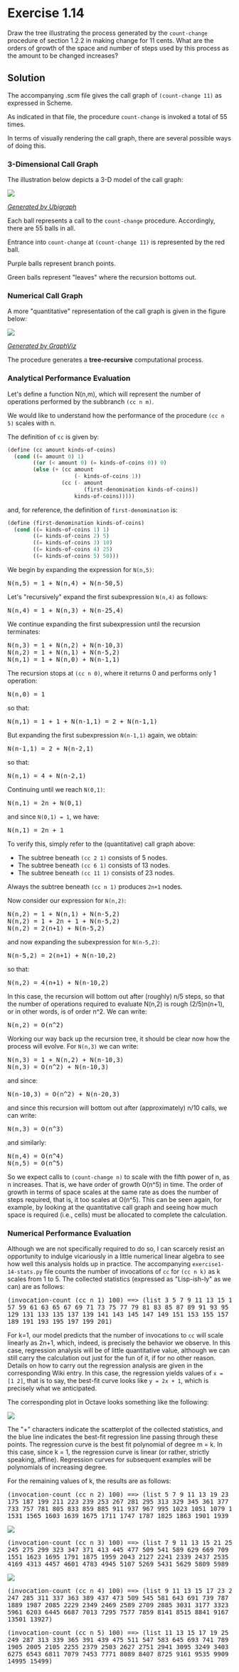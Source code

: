 Exercise 1.14
=============

Draw the tree illustrating the process generated by the `count-change` procedure of section 1.2.2 in making
change for 11 cents. What are the orders of growth of the space and number of steps used by this process as 
the amount to be changed increases?

Solution
-------- 

The accompanying .scm file gives the call graph of `(count-change 11)` as expressed in Scheme. 

As indicated in that file, the procedure `count-change` is invoked a total of 55 times.

In terms of visually rendering the call graph, there are several possible ways of doing this.

### 3-Dimensional Call Graph

The illustration below depicts a 3-D model of the call graph:

[![](http://farm7.static.flickr.com/6028/5915943634_3a5c363e50.jpg)](http://farm7.static.flickr.com/6028/5915943634_3a5c363e50.jpg)

[*Generated by Ubigraph*](http://ubietylab.net/ubigraph/)

Each ball represents a call to the `count-change` procedure. Accordingly, there are 55 balls in all.

Entrance into `count-change` at `(count-change 11)` is represented by the red ball.

Purple balls represent branch points.

Green balls represent "leaves" where the recursion bottoms out.

### Numerical Call Graph

A more "quantitative" representation of the call graph is given in the figure below:

[![](http://farm7.static.flickr.com/6007/5909620677_a7b954b3ed_b.jpg)](http://farm7.static.flickr.com/6007/5909620677_a7b954b3ed_b.jpg)

[*Generated by GraphViz*](http://www.graphviz.org/)

The procedure generates a <strong>tree-recursive</strong> computational process.

### Analytical Performance Evaluation

Let's define a function N(n,m), which will represent the number of operations performed by the subbranch `(cc n m)`. 

We would like to understand how the performance of the procedure `(cc n 5)` scales with n.

The definition of `cc` is given by:

```Scheme
(define (cc amount kinds-of-coins)
  (cond ((= amount 0) 1)
        ((or (< amount 0) (= kinds-of-coins 0)) 0)
        (else (+ (cc amount
                     (- kinds-of-coins 1))
                 (cc (- amount
                        (first-denomination kinds-of-coins)) 
                     kinds-of-coins)))))
```

and, for reference, the definition of `first-denomination` is:

```Scheme
(define (first-denomination kinds-of-coins)
  (cond ((= kinds-of-coins 1) 1)
        ((= kinds-of-coins 2) 5)
        ((= kinds-of-coins 3) 10)
        ((= kinds-of-coins 4) 25)
        ((= kinds-of-coins 5) 50)))
```

We begin by expanding the expression for `N(n,5)`:

<pre>
N(n,5) = 1 + N(n,4) + N(n-50,5)
</pre>

Let's "recursively" expand the first subexpression `N(n,4)` as follows:

<pre>
N(n,4) = 1 + N(n,3) + N(n-25,4)
</pre>

We continue expanding the first subexpression until the recursion terminates:

<pre>
N(n,3) = 1 + N(n,2) + N(n-10,3)
N(n,2) = 1 + N(n,1) + N(n-5,2)
N(n,1) = 1 + N(n,0) + N(n-1,1)
</pre>

The recursion stops at `(cc n 0)`, where it returns 0 and performs only 1 operation:

<pre>
N(n,0) = 1
</pre>

so that:

<pre>
N(n,1) = 1 + 1 + N(n-1,1) = 2 + N(n-1,1)
</pre>

But expanding the first subexpression `N(n-1,1)` again, we obtain:

<pre>
N(n-1,1) = 2 + N(n-2,1)
</pre>

so that:

<pre>
N(n,1) = 4 + N(n-2,1)
</pre>

Continuing until we reach `N(0,1)`:

<pre>
N(n,1) = 2n + N(0,1)
</pre>

and since `N(0,1) = 1`, we have:

<pre>
N(n,1) = 2n + 1
</pre>

To verify this, simply refer to the (quantitative) call graph above:

* The subtree beneath `(cc 2 1)` consists of 5 nodes. 
* The subtree beneath `(cc 6 1)` consists of 13 nodes.
* The subtree beneath `(cc 11 1)` consists of 23 nodes.

Always the subtree beneath `(cc n 1)` produces `2n+1` nodes. 

Now consider our expression for `N(n,2)`:

<pre>
N(n,2) = 1 + N(n,1) + N(n-5,2) 
N(n,2) = 1 + 2n + 1 + N(n-5,2) 
N(n,2) = 2(n+1) + N(n-5,2)
</pre>

and now expanding the subexpression for `N(n-5,2)`:

<pre>
N(n-5,2) = 2(n+1) + N(n-10,2)
</pre>

so that:

<pre>
N(n,2) = 4(n+1) + N(n-10,2)
</pre>

In this case, the recursion will bottom out after (roughly) n/5 steps, so that the number of operations required to evaluate N(n,2) is rough (2/5)n(n+1), or in other words, is of order n^2. We can write:

<pre>
N(n,2) = O(n^2)
</pre>

Working our way back up the recursion tree, it should be clear now how the process will evolve. For `N(n,3)` we can write:

<pre>
N(n,3) = 1 + N(n,2) + N(n-10,3)
N(n,3) = O(n^2) + N(n-10,3)
</pre>

and since:

<pre>
N(n-10,3) = O(n^2) + N(n-20,3)
</pre>

and since this recursion will bottom out after (approximately) n/10 calls, we can write:

<pre>
N(n,3) = O(n^3)
</pre>

and similarly:

<pre>
N(n,4) = O(n^4)
N(n,5) = O(n^5)
</pre>

So we expect calls to `(count-change n)` to scale with the fifth power of n, as n increases. That is, we have order of growth O(n^5) in time. The order of growth in terms of space scales at the same rate as does the number of steps required, that is, it too scales at O(n^5). This can be seen again, for example, by looking at the quantitative call graph and seeing how much space is required (i.e., cells) must be allocated to complete the calculation.


### Numerical Performance Evaluation

Although we are not specifically required to do so, I can scarcely resist an opportunity to indulge vicariously in a little numerical linear algebra to see how well this analysis holds up in practice. The accompanying `exercise1-14-stats.py` file counts the number of invocations of `cc` for `(cc n k)` as k scales from 1 to 5. The collected statistics (expressed as "Lisp-ish-ly" as we can) are as follows:

<pre>(invocation-count (cc n 1) 100) ==> (list 3 5 7 9 11 13 15 17 19 21 23 25 27 29 31 33 35 37 39 41 43 45 47 49 51 53 55 
57 59 61 63 65 67 69 71 73 75 77 79 81 83 85 87 89 91 93 95 97 99 101 103 105 107 109 111 113 115 117 119 121 123 125 127 
129 131 133 135 137 139 141 143 145 147 149 151 153 155 157 159 161 163 165 167 169 171 173 175 177 179 181 183 185 187 
189 191 193 195 197 199 201)
</pre>

For k=1, our model predicts that the number of invocations to `cc` will scale linearly as 2n+1, which, indeed, is precisely the behavior we observe. In this case, regression analysis will be of little quantitative value, although we can still carry the calculation out just for the fun of it, if for no other reason. Details on how to carry out the regression analysis are given in the corresponding Wiki entry. In this case, the regression yields values of `x = [1 2]`, that is to say, the best-fit curve looks like `y = 2x + 1`, which is precisely what we anticipated.

The corresponding plot in Octave looks something like the following:

[![](http://farm7.static.flickr.com/6148/5947047384_9d762b1a1a.jpg)](http://farm7.static.flickr.com/6148/5947047384_9d762b1a1a.jpg)

The "+" characters indicate the scatterplot of the collected statistics, and the blue line indicates the best-fit regression line passing through these points. The regression curve is the best fit polynomial of degree m = k. In this case, since k = 1, the regression curve is linear (or rather, strictly speaking, affine). Regression curves for subsequent examples will be polynomials of increasing degree.

For the remaining values of k, the results are as follows:

<pre>(invocation-count (cc n 2) 100) ==> (list 5 7 9 11 13 19 23 27 31 35 43 49 55 61 67 77 85 93 101 109 121 131 141 151 161 
175 187 199 211 223 239 253 267 281 295 313 329 345 361 377 397 415 433 451 469 491 511 531 551 571 595 617 639 661 683 709 
733 757 781 805 833 859 885 911 937 967 995 1023 1051 1079 1111 1141 1171 1201 1231 1265 1297 1329 1361 1393 1429 1463 1497 
1531 1565 1603 1639 1675 1711 1747 1787 1825 1863 1901 1939 1981 2021 2061 2101 2141)
</pre>

[![](http://farm7.static.flickr.com/6021/5947047422_10805b113d.jpg)](http://farm7.static.flickr.com/6021/5947047422_10805b113d.jpg)


<pre>(invocation-count (cc n 3) 100) ==> (list 7 9 11 13 15 21 25 29 33 37 51 59 67 75 83 99 111 123 135 147 173 191 209 227 
245 275 299 323 347 371 413 445 477 509 541 589 629 669 709 749 811 861 911 961 1011 1081 1141 1201 1261 1321 1407 1479 
1551 1623 1695 1791 1875 1959 2043 2127 2241 2339 2437 2535 2633 2759 2871 2983 3095 3207 3353 3481 3609 3737 3865 4025 
4169 4313 4457 4601 4783 4945 5107 5269 5431 5629 5809 5989 6169 6349 6571 6771 6971 7171 7371 7611 7831 8051 8271 8491)
</pre>


[![](http://farm7.static.flickr.com/6145/5946494323_16a9aeeba2.jpg)](http://farm7.static.flickr.com/6145/5946494323_16a9aeeba2.jpg)

<pre>(invocation-count (cc n 4) 100) ==> (list 9 11 13 15 17 23 27 31 35 39 53 61 69 77 85 101 113 125 137 149 175 193 211 229 
247 285 311 337 363 389 437 473 509 545 581 643 691 739 787 835 913 975 1037 1099 1161 1257 1335 1413 1491 1569 1693 1791 
1889 1987 2085 2229 2349 2469 2589 2709 2885 3031 3177 3323 3469 3673 3847 4021 4195 4369 4611 4817 5023 5229 5435 5719 
5961 6203 6445 6687 7013 7295 7577 7859 8141 8515 8841 9167 9493 9819 10245 10619 10993 11367 11741 12223 12649 13075 
13501 13927)
</pre>


<pre>(invocation-count (cc n 5) 100) ==> (list 11 13 15 17 19 25 29 33 37 41 55 63 71 79 87 103 115 127 139 151 177 195 213 231 
249 287 313 339 365 391 439 475 511 547 583 645 693 741 789 837 915 977 1039 1101 1163 1259 1337 1415 1493 1571 1705 1805 
1905 2005 2105 2255 2379 2503 2627 2751 2941 3095 3249 3403 3557 3777 3963 4149 4335 4521 4789 5013 5237 5461 5685 6007 
6275 6543 6811 7079 7453 7771 8089 8407 8725 9161 9535 9909 10283 10657 11161 11597 12033 12469 12905 13483 13987 14491 
14995 15499)
</pre>

